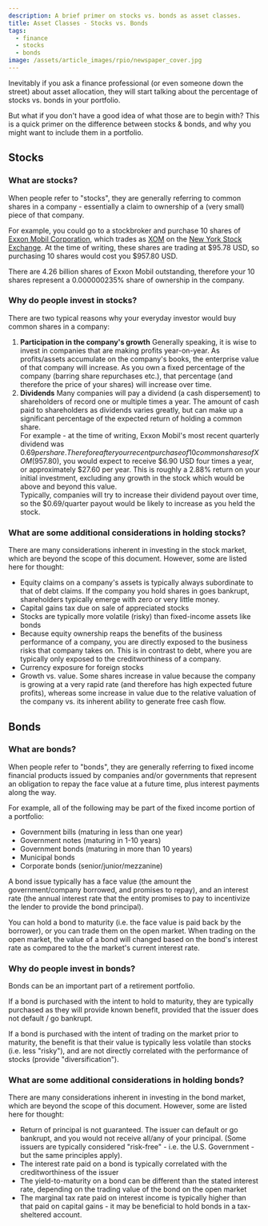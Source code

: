 ```yaml
---
description: A brief primer on stocks vs. bonds as asset classes.
title: Asset Classes - Stocks vs. Bonds
tags: 
  - finance
  - stocks
  - bonds
image: /assets/article_images/rpio/newspaper_cover.jpg
---
```


Inevitably if you ask a finance professional (or even someone down the street) about asset allocation, they will start talking about the percentage of stocks vs. bonds in your portfolio.

But what if you don't have a good idea of what those are to begin with?  This is a quick primer on the difference between stocks & bonds, and why you might want to include them in a portfolio.


## Stocks ##

### What are stocks? ###

When people refer to "stocks", they are generally referring to common shares in a company - essentially a claim to ownership of a (very small) piece of that company.

For example, you could go to a stockbroker and purchase 10 shares of [Exxon Mobil Corporation](http://corporate.exxonmobil.com/), which trades as [XOM](https://www.google.com/finance?cid=663876) on the [New York Stock Exchange](https://www.nyse.com/index). At the time of writing, these shares are trading at $95.78 USD, so purchasing 10 shares would cost you $957.80 USD.

There are 4.26 billion shares of Exxon Mobil outstanding, therefore your 10 shares represent a 0.000000235% share of ownership in the company.

### Why do people invest in stocks? ###

There are two typical reasons why your everyday investor would buy common shares in a company:

1. **Participation in the company's growth**
    Generally speaking, it is wise to invest in companies that are making profits year-on-year. As profits/assets accumulate on the company's books, the enterprise value of that company will increase. As you own a fixed percentage of the company (barring share repurchases etc.), that percentage (and therefore the price of your shares) will increase over time.
2. **Dividends**
    Many companies will pay a dividend (a cash dispersement) to shareholders of record one or multiple times a year. The amount of cash paid to shareholders as dividends varies greatly, but can make up a significant percentage of the expected return of holding a common share.  
    For example - at the time of writing, Exxon Mobil's most recent quarterly dividend was $0.69 per share. Therefore after your recent purchase of 10 common shares of XOM ($957.80), you would expect to receive $6.90 USD four times a year, or approximately $27.60 per year.  This is roughly a 2.88% return on your initial investment, excluding any growth in the stock which would be above and beyond this value.  
    Typically, companies will try to increase their dividend payout over time, so the $0.69/quarter payout would be likely to increase as you held the stock.
    
### What are some additional considerations in holding stocks? ###

There are many considerations inherent in investing in the stock market, which are beyond the scope of this document. However, some are listed here for thought:

- Equity claims on a company's assets is typically always subordinate to that of debt claims. If the company you hold shares in goes bankrupt, shareholders typically emerge with zero or very little money.
- Capital gains tax due on sale of appreciated stocks
- Stocks are typically more volatile (risky) than fixed-income assets like bonds
- Because equity ownership reaps the benefits of the business performance of a company, you are directly exposed to the business risks that company takes on. This is in contrast to debt, where you are typically only exposed to the creditworthiness of a company.
- Currency exposure for foreign stocks
- Growth vs. value.  Some shares increase in value because the company is growing at a very rapid rate (and therefore has high expected future profits), whereas some increase in value due to the relative valuation of the company vs. its inherent ability to generate free cash flow.

## Bonds ##

### What are bonds? ###

When people refer to "bonds", they are generally referring to fixed income financial products issued by companies and/or governments that represent an obligation to repay the face value at a future time, plus interest payments along the way.

For example, all of the following may be part of the fixed income portion of a portfolio:

- Government bills (maturing in less than one year)
- Government notes (maturing in 1-10 years)
- Government bonds (maturing in more than 10 years)
- Municipal bonds
- Corporate bonds (senior/junior/mezzanine)

A bond issue typically has a face value (the amount the government/company borrowed, and promises to repay), and an interest rate (the annual interest rate that the entity promises to pay to incentivize the lender to provide the bond principal).

You can hold a bond to maturity (i.e. the face value is paid back by the borrower), or you can trade them on the open market.  When trading on the open market, the value of a bond will changed based on the bond's interest rate as compared to the the market's current interest rate.

### Why do people invest in bonds? ###

Bonds can be an important part of a retirement portfolio.

If a bond is purchased with the intent to hold to maturity, they are typically purchased as they will provide known benefit, provided that the issuer does not default / go bankrupt.

If a bond is purchased with the intent of trading on the market prior to maturity, the benefit is that their value is typically less volatile than stocks (i.e. less "risky"), and are not directly correlated with the performance of stocks (provide "diversification").

### What are some additional considerations in holding bonds? ###

There are many considerations inherent in investing in the bond market, which are beyond the scope of this document. However, some are listed here for thought:

- Return of principal is not guaranteed. The issuer can default or go bankrupt, and you would not receive all/any of your principal. (Some issuers are typically considered "risk-free" - i.e. the U.S. Government - but the same principles apply).
- The interest rate paid on a bond is typically correlated with the creditworthiness of the issuer
- The yield-to-maturity on a bond can be different than the stated interest rate, depending on the trading value of the bond on the open market
- The marginal tax rate paid on interest income is typically higher than that paid on capital gains - it may be beneficial to hold bonds in a tax-sheltered account.

